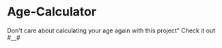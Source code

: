 # Age-Calculator
Don't care about  calculating your age again with this project" Check it out  #__#
